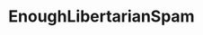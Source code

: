 ---
title: EnoughLibertarianSpam
crosslinks:
- elsbot
- libertarian
- anarcho_capitalism
- Libertarian
- youtubefactsbot
- Anarcho_Capitalism
- autotldr
- badhistory
- neoliberal
- politics
- news
- changemyview
- Physical_Removal
- Shitstatistssay
- FULLCOMMUNISM
- badpolitics
- ShitAmericansSay
- LateStageCapitalism
- worldnews
- goldandblack
---